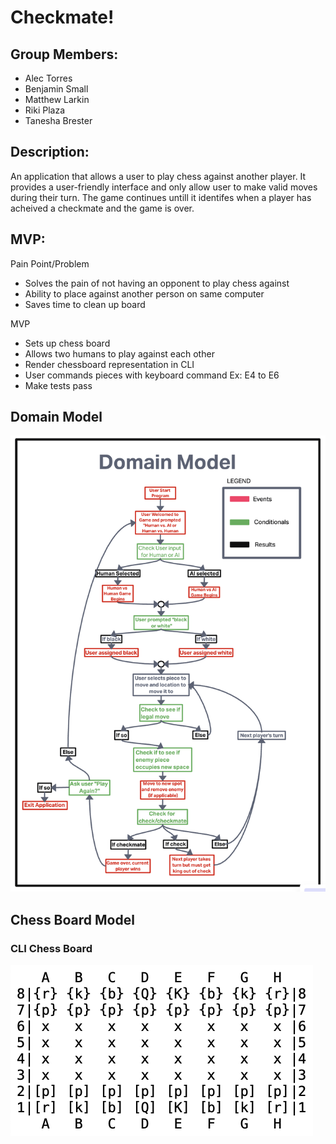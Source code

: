 # Checkmate!

## Group Members: 

- Alec Torres 
- Benjamin Small 
- Matthew Larkin
- Riki Plaza 
- Tanesha Brester

## Description:

An application that allows a user to play chess against another player. It provides a user-friendly interface
and only allow user to make valid moves during their turn.  The game continues untill it identifes when a player has
acheived a checkmate and the game is over.

## MVP:

Pain Point/Problem
  - Solves the pain of not having an opponent to play chess against
  - Ability to place against another person on same computer
  - Saves time to clean up board

MVP
  - Sets up chess board
  - Allows two humans to play against each other
  - Render chessboard representation in CLI
  - User commands pieces with keyboard command Ex: E4 to E6
  - Make tests pass

## Domain Model

![Project Domain Model](img/Domain%20Model.png)

## Chess Board Model

### CLI Chess Board

![Chess Board Model: CLI](img/Chess%20Board%20Model.png)